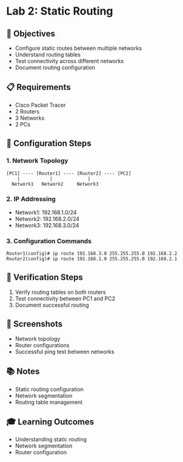 # Lab 2: Static Routing

## 🎯 Objectives
- Configure static routes between multiple networks
- Understand routing tables
- Test connectivity across different networks
- Document routing configuration

## 📋 Requirements
- Cisco Packet Tracer
- 2 Routers
- 3 Networks
- 2 PCs

## 🔧 Configuration Steps

### 1. Network Topology
```
[PC1] ---- [Router1] ---- [Router2] ---- [PC2]
    |           |             |
  Network1   Network2     Network3
```

### 2. IP Addressing
- Network1: 192.168.1.0/24
- Network2: 192.168.2.0/24
- Network3: 192.168.3.0/24

### 3. Configuration Commands
```
Router1(config)# ip route 192.168.3.0 255.255.255.0 192.168.2.2
Router2(config)# ip route 192.168.1.0 255.255.255.0 192.168.2.1
```

## 📝 Verification Steps
1. Verify routing tables on both routers
2. Test connectivity between PC1 and PC2
3. Document successful routing

## 📸 Screenshots
- Network topology
- Router configurations
- Successful ping test between networks

## 📚 Notes
- Static routing configuration
- Network segmentation
- Routing table management

## 🎓 Learning Outcomes
- Understanding static routing
- Network segmentation
- Router configuration 